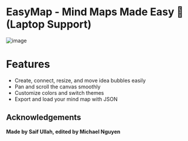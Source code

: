 # EasyMap - Mind Maps Made Easy 🧠 (Laptop Support)

![image](https://github.com/user-attachments/assets/f9d07a22-e0bb-4db0-a108-b4caffabdd95)

# Features
- Create, connect, resize, and move idea bubbles easily
- Pan and scroll the canvas smoothly
- Customize colors and switch themes
- Export and load your mind map with JSON

## Acknowledgements

**Made by Saif Ullah, edited by Michael Nguyen**
